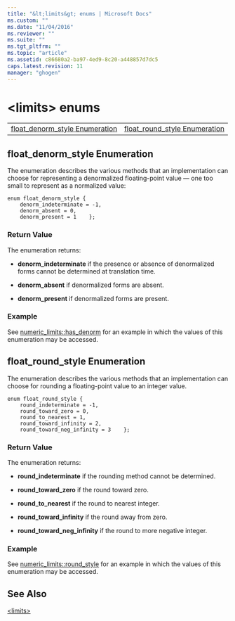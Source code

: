 ```yaml
---
title: "&lt;limits&gt; enums | Microsoft Docs"
ms.custom: ""
ms.date: "11/04/2016"
ms.reviewer: ""
ms.suite: ""
ms.tgt_pltfrm: ""
ms.topic: "article"
ms.assetid: c86680a2-ba97-4ed9-8c20-a448857d7dc5
caps.latest.revision: 11
manager: "ghogen"
---
```

# &lt;limits&gt; enums
|||  
|-|-|  
|[float_denorm_style Enumeration](#float_denorm_style_enumeration)|[float_round_style Enumeration](#float_round_style_enumeration)|  
  
##  <a name="float_denorm_style_enumeration"></a>  float_denorm_style Enumeration  
 The enumeration describes the various methods that an implementation can choose for representing a denormalized floating-point value — one too small to represent as a normalized value:  
  
```
enum float_denorm_style {
    denorm_indeterminate = -1,
    denorm_absent = 0,
    denorm_present = 1    };
```  
  
### Return Value  
 The enumeration returns:  
  
- **denorm_indeterminate** if the presence or absence of denormalized forms cannot be determined at translation time.  
  
- **denorm_absent** if denormalized forms are absent.  
  
- **denorm_present** if denormalized forms are present.  
  
### Example  
  See [numeric_limits::has_denorm](../standard-library/numeric-limits-class.md#numeric_limits__has_denorm) for an example in which the values of this enumeration may be accessed.  
  
##  <a name="float_round_style_enumeration"></a>  float_round_style Enumeration  
 The enumeration describes the various methods that an implementation can choose for rounding a floating-point value to an integer value.  
  
```
enum float_round_style {    
    round_indeterminate = -1,
    round_toward_zero = 0,
    round_to_nearest = 1,
    round_toward_infinity = 2,
    round_toward_neg_infinity = 3    };
```  
  
### Return Value  
 The enumeration returns:  
  
- **round_indeterminate** if the rounding method cannot be determined.  
  
- **round_toward_zero** if the round toward zero.  
  
- **round_to_nearest** if the round to nearest integer.  
  
- **round_toward_infinity** if the round away from zero.  
  
- **round_toward_neg_infinity** if the round to more negative integer.  
  
### Example  
  See [numeric_limits::round_style](../standard-library/numeric-limits-class.md#numeric_limits__round_style) for an example in which the values of this enumeration may be accessed.  
  
## See Also  
 [\<limits>](../standard-library/limits.md)




